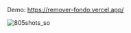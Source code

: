 Demo: https://remover-fondo.vercel.app/

![805shots_so](https://github.com/user-attachments/assets/c05f7bfd-59ad-4c7e-902c-a8d983b01316)
